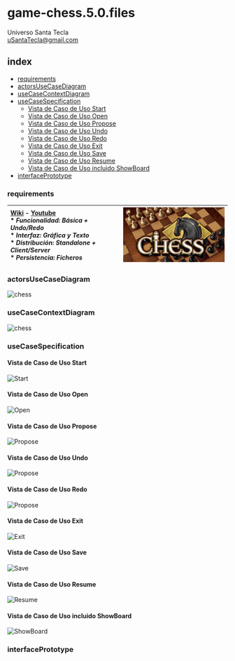 # game-chess.5.0.files
Universo Santa Tecla  
[uSantaTecla@gmail.com](mailto:uSantaTecla@gmail.com)  
  
## index

* [requirements](#requirements) 
* [actorsUseCaseDiagram](#actorsUseCaseDiagram)  
* [useCaseContextDiagram](#useCaseContextDiagram)
* [useCaseSpecification](#useCaseSpecification)
   * [Vista de Caso de Uso Start](#vista-de-caso-de-uso-start)  
   * [Vista de Caso de Uso Open](#vista-de-cas-de-uso-open)  
   * [Vista de Caso de Uso Propose](#vista-de-caso-de-uso-propose)  
   * [Vista de Caso de Uso Undo](#vista-de-caso-de-uso-undo)  
   * [Vista de Caso de Uso Redo](#vista-de-caso-de-uso-redo)  
   * [Vista de Caso de Uso Exit](#vista-de-cas-de-uso-exit)  
   * [Vista de Caso de Uso Save](#vista-de-cas-de-uso-save)  
   * [Vista de Caso de Uso Resume](#vista-de-caso-de-uso-resume)  
   * [Vista de Caso de Uso incluido ShowBoard](#vista-de-caso-de-uso-incluido-showboard)  
* [interfacePrototype](#interfacePrototype) 

### requirements 

| [Wiki](https://en.wikipedia.org/wiki/Chess) - [Youtube](https://www.youtube.com/watch?v=soEAyjaeF-w)<br/> * _Funcionalidad: **Básica + Undo/Redo**_<br/>  * _Interfaz: **Gráfica y Texto**_<br/>  * _Distribución: **Standalone + Client/Server**_<br/>  * _Persistencia: **Ficheros**_<br/> | ![chess](./docs/images/chess.jpg) | 
| :------- | :------: |  

### actorsUseCaseDiagram

![chess]()
### useCaseContextDiagram

![chess]() 

### useCaseSpecification
#### Vista de Caso de Uso Start
![Start]()

#### Vista de Caso de Uso Open
![Open]()  

#### Vista de Caso de Uso Propose
![Propose]()  

#### Vista de Caso de Uso Undo
![Propose]()  

#### Vista de Caso de Uso Redo
![Propose]()  

#### Vista de Caso de Uso Exit
![Exit]()  

#### Vista de Caso de Uso Save
![Save]()  

#### Vista de Caso de Uso Resume
![Resume]()

#### Vista de Caso de Uso incluido ShowBoard
![ShowBoard]()

### interfacePrototype

